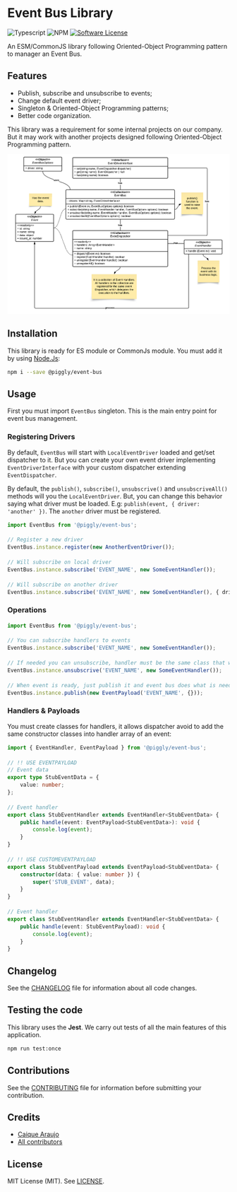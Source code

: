 # Event Bus Library

![Typescript](https://img.shields.io/badge/language-typescript-blue?style=for-the-badge) ![NPM](https://img.shields.io/npm/v/@piggly/event-bus?style=for-the-badge) [![Software License](https://img.shields.io/badge/license-MIT-brightgreen.svg?style=for-the-badge)](LICENSE)

An ESM/CommonJS library following Oriented-Object Programming pattern to manager an Event Bus.

## Features

- Publish, subscribe and unsubscribe to events;
- Change default event driver;
- Singleton & Oriented-Object Programming patterns;
- Better code organization.

This library was a requirement for some internal projects on our company. But it may work with another projects designed following Oriented-Object Programming pattern.

![Class Diagram for Event Bus Library](./docs/uml-class-diagram.png)

## Installation

This library is ready for ES module or CommonJs module. You must add it by using [Node.Js](https://nodejs.org/):

```bash
npm i --save @piggly/event-bus
```

## Usage

First you must import `EventBus` singleton. This is the main entry point for event bus management.

### Registering Drivers

By default, `EventBus` will start with `LocalEventDriver` loaded and get/set dispatcher to it. But you can create your own event driver implementing `EventDriverInterface` with your custom dispatcher extending `EventDispatcher`.

By default, the `publish()`, `subscribe()`, `unsubscrive()` and `unsubscriveAll()` methods will you the `LocalEventDriver`. But, you can change this behavior saying what driver must be loaded. E.g: `publish(event, { driver: 'another' })`. The `another` driver must be registered.

```ts
import EventBus from '@piggly/event-bus';

// Register a new driver
EventBus.instance.register(new AnotherEventDriver());

// Will subscribe on local driver
EventBus.instance.subscribe('EVENT_NAME', new SomeEventHandler());

// Will subscribe on another driver
EventBus.instance.subscribe('EVENT_NAME', new SomeEventHandler(), { driver: 'another' });
```

### Operations

```ts
import EventBus from '@piggly/event-bus';

// You can subscribe handlers to events
EventBus.instance.subscribe('EVENT_NAME', new SomeEventHandler());

// If needed you can unsubscribe, handler must be the same class that was subscribed
EventBus.instance.unsubscrive('EVENT_NAME', new SomeEventHandler());

// When event is ready, just publish it and event bus does what is need
EventBus.instance.publish(new EventPayload('EVENT_NAME', {}));
```

### Handlers & Payloads

You must create classes for handlers, it allows dispatcher avoid to add the same constructor classes into handler array of an event:

```ts
import { EventHandler, EventPayload } from '@piggly/event-bus';

// !! USE EVENTPAYLOAD
// Event data
export type StubEventData = {
	value: number;
};

// Event handler
export class StubEventHandler extends EventHandler<StubEventData> {
	public handle(event: EventPayload<StubEventData>): void {
		console.log(event);
	}
}

// !! USE CUSTOMEVENTPAYLOAD
export class StubEventPayload extends EventPayload<StubEventData> {
	constructor(data: { value: number }) {
		super('STUB_EVENT', data);
	}
}

// Event handler
export class StubEventHandler extends EventHandler<StubEventData> {
	public handle(event: StubEventPayload): void {
		console.log(event);
	}
}
```

## Changelog

See the [CHANGELOG](CHANGELOG.md) file for information about all code changes.

## Testing the code

This library uses the **Jest**. We carry out tests of all the main features of this application.

```bash
npm run test:once
```

## Contributions

See the [CONTRIBUTING](CONTRIBUTING.md) file for information before submitting your contribution.

## Credits

- [Caique Araujo](https://github.com/caiquearaujo)
- [All contributors](../../contributors)

## License

MIT License (MIT). See [LICENSE](LICENSE).